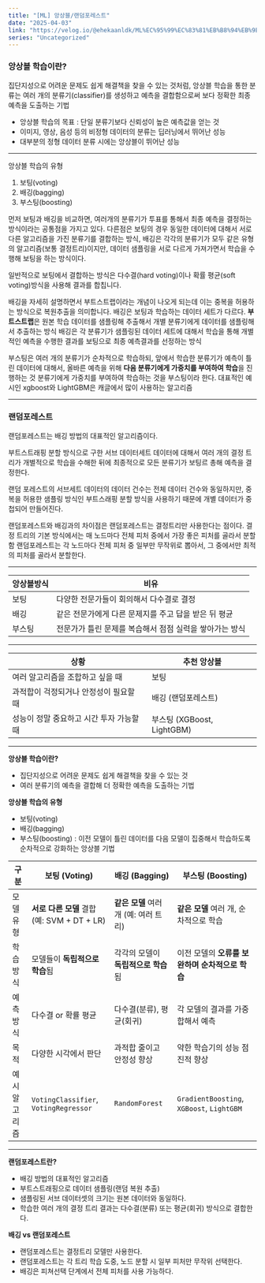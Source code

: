 ```yaml
---
title: "[ML] 앙상블/랜덤포레스트"
date: "2025-04-03"
link: "https://velog.io/@ehekaanldk/ML%EC%95%99%EC%83%81%EB%B8%94%EB%9E%9C%EB%8D%A4%ED%8F%AC%EB%A0%88%EC%8A%A4%ED%8A%B8"
series: "Uncategorized"
---
```


<h3 id="앙상블-학습이란">앙상블 학습이란?</h3>
<p>집단지성으로 어려운 문제도 쉽게 해결책을 찾을 수 있는 것처럼, 앙상블 학습을 통한 분류는 여러 개의 분류기(classifier)를 생성하고 예측을 결합함으로써 보다 정확한 최종 예측을 도출하는 기법</p>
<ul>
<li>앙상블 학습의 목표 : 단일 분류기보다 신뢰성이 높은 예측값을 얻는 것</li>
<li>이미지, 영상, 음성 등의 비정형 데이터의 분류는 딥러닝에서 뛰어난 성능</li>
<li>대부분의 정형 데이터 분류 시에는 앙상블이 뛰어난 성능</li>
</ul>
<hr />
<p>앙상블 학습의 유형</p>
<ol>
<li>보팅(voting)</li>
<li>배깅(bagging)</li>
<li>부스팅(boosting)</li>
</ol>
<p>먼저 보팅과 배깅을 비교하면, 여러개의 분류기가 투표를 통해서 최종 예측을 결정하는 방식이라는 공통점을 가지고 있다. 
다른점은 
보팅의 경우 동일한 데이터에 대해서 서로 다른 알고리즘을 가진 분류기를 결합하는 방식, 
배깅은 각각의 분류기가 모두 같은 유형의 알고리즘(보통 결정트리)이지만, 데이터 샘플링을 서로 다르게 가져가면서 학습을 수행해 보팅을 하는 방식이다. </p>
<p>일반적으로 보팅에서 결합하는 방식은 다수결(hard voting)이나 확률 평균(soft voting)방식을 사용해 결과를 합칩니다. </p>
<p>배깅을 자세히 설명하면서 부트스트랩이라는 개념이 나오게 되는데 이는 중복을 허용하는 방식으로 복원추출을 의미합니다. 배깅은 보팅과 학습하는 데이터 세트가 다르다.
<strong>부트스트랩</strong>은 원본 학습 데이터를 샘플링해 추출해서 개별 분류기에게 데이터를 샘플링해서 추출하는 방식
배깅은 각 분류기가 샘플링된 데이터 세트에 대해서 학습을 통해 개별적인 예측을 수행한 결과를 보팅으로 최종 예측결과를 선정하는 방식</p>
<p>부스팅은 여러 개의 분류기가 순차적으로 학습하되, 앞에서 학습한 분류기가 예측이 틀린 데이터에 대해서, 올바른 예측을 위해 <strong>다음 분류기에게 가중치를 부여하여 학습</strong>을 진행하는 것
분류기에게 가중치를 부여하여 학습하는 것을 부스팅이라 한다. 대표적인 예시인 xgboost와 LightGBM은 캐글에서 많이 사용하는 알고리즘</p>
<hr />
<h3 id="랜덤포레스트">랜덤포레스트</h3>
<p>랜덤포레스트는 배깅 방법의 대표적인 알고리즘이다.</p>
<p>부트스트래핑 분할 방식으로 구한 서브 데이터세트 데이터에 대해서 여러 개의 결정 트리가 개별적으로 학습을 수해한 뒤에 최종적으로 모든 분류기가 보팅르 총해 예측을 결정한다. </p>
<p>랜덤 포레스트의 서브세트 데이터의 데이터 건수는 전체 데이터 건수와 동일하지만, 
중복을 허용한 샘플링 방식인 부트스래핑 분할 방식을 사용하기 때문에 개별 데이터가 중첩되어 만들어진다. </p>
<p>랜덤포레스트와 배깅과의 차이점은 랜덤포레스트는 결정트리만 사용한다는 점이다. 
결정 트리의 기본 방식에서는 매 노드마다 전체 피처 중에서 가장 좋은 피처를 골라서 분할함
랜덤포레스트는 각 노드마다 전체 피처 중 일부만 무작위로 뽑아서, 그 중에서만 최적의 피처를 골라서 분할한다.</p>
<hr />
<table>
<thead>
<tr>
<th>앙상블방식</th>
<th>비유</th>
</tr>
</thead>
<tbody><tr>
<td>보팅</td>
<td>다양한 전문가들이 회의해서 다수결로 결정</td>
</tr>
<tr>
<td>배깅</td>
<td>같은 전문가에게 다른 문제지를 주고 답을 받은 뒤 평균</td>
</tr>
<tr>
<td>부스팅</td>
<td>전문가가 틀린 문제를 복습해서 점점 실력을 쌓아가는 방식</td>
</tr>
</tbody></table>
<hr />
<table>
<thead>
<tr>
<th>상황</th>
<th>추천 앙상블</th>
</tr>
</thead>
<tbody><tr>
<td>여러 알고리즘을 조합하고 싶을 때</td>
<td>보팅</td>
</tr>
<tr>
<td>과적합이 걱정되거나 안정성이 필요할 때</td>
<td>배깅 (랜덤포레스트)</td>
</tr>
<tr>
<td>성능이 정말 중요하고 시간 투자 가능할 때</td>
<td>부스팅 (XGBoost, LightGBM)</td>
</tr>
</tbody></table>
<hr />
<p><strong>앙상블 학습이란?</strong></p>
<ul>
<li>집단지성으로 어려운 문제도 쉽게 해결책을 찾을 수 있는 것</li>
<li>여러 분류기의 예측을 결합해 더 정확한 예측을 도출하는 기법</li>
</ul>
<p><strong>앙상블 학습의 유형</strong></p>
<ul>
<li>보팅(voting)</li>
<li>배깅(bagging)</li>
<li>부스팅(boosting) : 이전 모델이 틀린 데이터를 다음 모델이 집중해서 학습하도록 순차적으로 강화하는 앙상블 기법</li>
</ul>
<table>
<thead>
<tr>
<th>구분</th>
<th>보팅 (Voting)</th>
<th>배깅 (Bagging)</th>
<th>부스팅 (Boosting)</th>
</tr>
</thead>
<tbody><tr>
<td>모델 유형</td>
<td><strong>서로 다른 모델</strong> 결합 (예: SVM + DT + LR)</td>
<td><strong>같은 모델</strong> 여러 개 (예: 여러 트리)</td>
<td><strong>같은 모델</strong> 여러 개, 순차적으로 학습</td>
</tr>
<tr>
<td>학습 방식</td>
<td>모델들이 <strong>독립적으로 학습</strong>됨</td>
<td>각각의 모델이 <strong>독립적으로 학습</strong>됨</td>
<td>이전 모델의 <strong>오류를 보완하며 순차적으로 학습</strong></td>
</tr>
<tr>
<td>예측 방식</td>
<td>다수결 or 확률 평균</td>
<td>다수결(분류), 평균(회귀)</td>
<td>각 모델의 결과를 가중합해서 예측</td>
</tr>
<tr>
<td>목적</td>
<td>다양한 시각에서 판단</td>
<td>과적합 줄이고 안정성 향상</td>
<td>약한 학습기의 성능 점진적 향상</td>
</tr>
<tr>
<td>예시 알고리즘</td>
<td><code>VotingClassifier</code>, <code>VotingRegressor</code></td>
<td><code>RandomForest</code></td>
<td><code>GradientBoosting</code>, <code>XGBoost</code>, <code>LightGBM</code></td>
</tr>
</tbody></table>
<hr />
<p><strong>랜덤포레스트란?</strong></p>
<ul>
<li>배깅 방법의 대표적인 알고리즘</li>
<li>부트스트래핑으로 데이터 샘플링(랜덤 복원 추출)</li>
<li>샘플링된 서브 데이터셋의 크기는 원본 데이터와 동일하다.</li>
<li>학습한 여러 개의 결정 트리 결과는 다수결(분류) 또는 평균(회귀) 방식으로 결합한다.</li>
</ul>
<p><strong>배깅 vs 랜덤포레스트</strong></p>
<ul>
<li>랜덤포레스트는 결정트리 모델만 사용한다.</li>
<li>랜덤포레스트는 각 트리 학습 도중, 노드 분할 시 일부 피처만 무작위 선택한다.</li>
<li>배깅은 피쳐선택 단계에서 전체 피처를 사용 가능하다.</li>
</ul>
